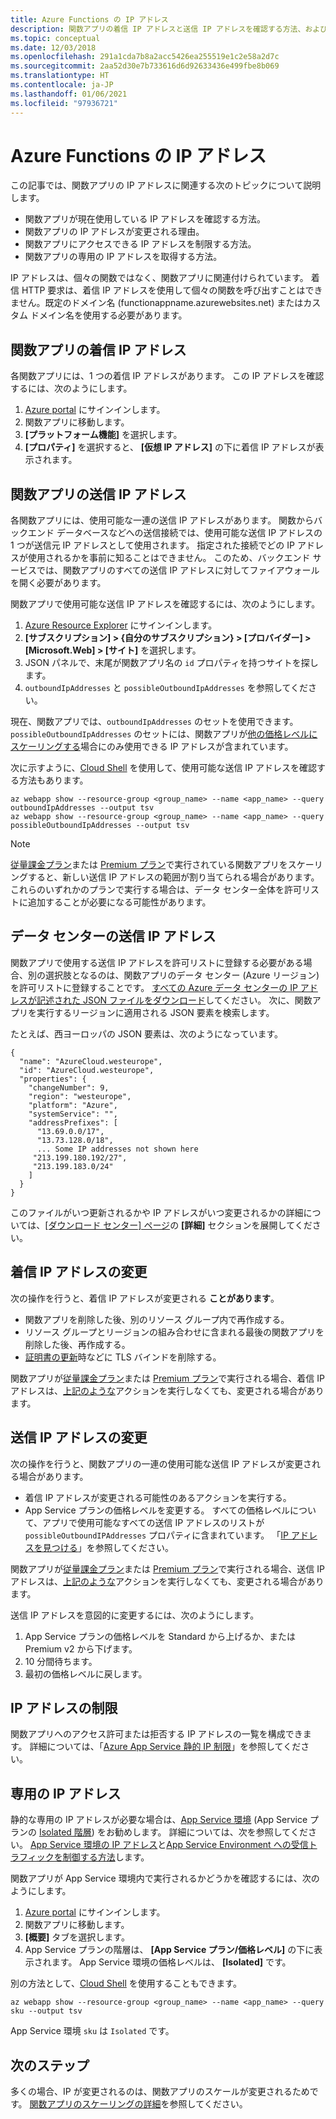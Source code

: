 ```yaml
---
title: Azure Functions の IP アドレス
description: 関数アプリの着信 IP アドレスと送信 IP アドレスを確認する方法、およびこれらのアドレスが変更される理由について説明します。
ms.topic: conceptual
ms.date: 12/03/2018
ms.openlocfilehash: 291a1cda7b8a2acc5426ea255519e1c2e58a2d7c
ms.sourcegitcommit: 2aa52d30e7b733616d6d92633436e499fbe8b069
ms.translationtype: HT
ms.contentlocale: ja-JP
ms.lasthandoff: 01/06/2021
ms.locfileid: "97936721"
---
```

# <a name="ip-addresses-in-azure-functions"></a>Azure Functions の IP アドレス

この記事では、関数アプリの IP アドレスに関連する次のトピックについて説明します。

* 関数アプリが現在使用している IP アドレスを確認する方法。
* 関数アプリの IP アドレスが変更される理由。
* 関数アプリにアクセスできる IP アドレスを制限する方法。
* 関数アプリの専用の IP アドレスを取得する方法。

IP アドレスは、個々の関数ではなく、関数アプリに関連付けられています。 着信 HTTP 要求は、着信 IP アドレスを使用して個々の関数を呼び出すことはできません。既定のドメイン名 (functionappname.azurewebsites.net) またはカスタム ドメイン名を使用する必要があります。

## <a name="function-app-inbound-ip-address"></a>関数アプリの着信 IP アドレス

各関数アプリには、1 つの着信 IP アドレスがあります。 この IP アドレスを確認するには、次のようにします。

1. [Azure portal](https://portal.azure.com) にサインインします。
2. 関数アプリに移動します。
3. **[プラットフォーム機能]** を選択します。
4. **[プロパティ]** を選択すると、 **[仮想 IP アドレス]** の下に着信 IP アドレスが表示されます。

## <a name="function-app-outbound-ip-addresses"></a><a name="find-outbound-ip-addresses"></a>関数アプリの送信 IP アドレス

各関数アプリには、使用可能な一連の送信 IP アドレスがあります。 関数からバックエンド データベースなどへの送信接続では、使用可能な送信 IP アドレスの 1 つが送信元 IP アドレスとして使用されます。 指定された接続でどの IP アドレスが使用されるかを事前に知ることはできません。 このため、バックエンド サービスでは、関数アプリのすべての送信 IP アドレスに対してファイアウォールを開く必要があります。

関数アプリで使用可能な送信 IP アドレスを確認するには、次のようにします。

1. [Azure Resource Explorer](https://resources.azure.com) にサインインします。
2. **[サブスクリプション] > {自分のサブスクリプション} > [プロバイダー] > [Microsoft.Web] > [サイト]** を選択します。
3. JSON パネルで、末尾が関数アプリ名の `id` プロパティを持つサイトを探します。
4. `outboundIpAddresses` と `possibleOutboundIpAddresses` を参照してください。 

現在、関数アプリでは、`outboundIpAddresses` のセットを使用できます。 `possibleOutboundIpAddresses` のセットには、関数アプリが[他の価格レベルにスケーリングする](#outbound-ip-address-changes)場合にのみ使用できる IP アドレスが含まれています。

次に示すように、[Cloud Shell](../cloud-shell/quickstart.md) を使用して、使用可能な送信 IP アドレスを確認する方法もあります。

```azurecli-interactive
az webapp show --resource-group <group_name> --name <app_name> --query outboundIpAddresses --output tsv
az webapp show --resource-group <group_name> --name <app_name> --query possibleOutboundIpAddresses --output tsv
```

> [!NOTE]
> [従量課金プラン](consumption-plan.md)または [Premium プラン](functions-premium-plan.md)で実行されている関数アプリをスケーリングすると、新しい送信 IP アドレスの範囲が割り当てられる場合があります。 これらのいずれかのプランで実行する場合は、データ センター全体を許可リストに追加することが必要になる可能性があります。

## <a name="data-center-outbound-ip-addresses"></a>データ センターの送信 IP アドレス

関数アプリで使用する送信 IP アドレスを許可リストに登録する必要がある場合、別の選択肢となるのは、関数アプリのデータ センター (Azure リージョン) を許可リストに登録することです。 [すべての Azure データ センターの IP アドレスが記述された JSON ファイルをダウンロード](https://www.microsoft.com/en-us/download/details.aspx?id=56519)してください。 次に、関数アプリを実行するリージョンに適用される JSON 要素を検索します。

たとえば、西ヨーロッパの JSON 要素は、次のようになっています。

```
{
  "name": "AzureCloud.westeurope",
  "id": "AzureCloud.westeurope",
  "properties": {
    "changeNumber": 9,
    "region": "westeurope",
    "platform": "Azure",
    "systemService": "",
    "addressPrefixes": [
      "13.69.0.0/17",
      "13.73.128.0/18",
      ... Some IP addresses not shown here
     "213.199.180.192/27",
     "213.199.183.0/24"
    ]
  }
}
```

 このファイルがいつ更新されるかや IP アドレスがいつ変更されるかの詳細については、[[ダウンロード センター] ページ](https://www.microsoft.com/en-us/download/details.aspx?id=56519)の **[詳細]** セクションを展開してください。

## <a name="inbound-ip-address-changes"></a><a name="inbound-ip-address-changes"></a>着信 IP アドレスの変更

次の操作を行うと、着信 IP アドレスが変更される **ことがあります**。

- 関数アプリを削除した後、別のリソース グループ内で再作成する。
- リソース グループとリージョンの組み合わせに含まれる最後の関数アプリを削除した後、再作成する。
- [証明書の更新](../app-service/configure-ssl-certificate.md#renew-certificate)時などに TLS バインドを削除する。

関数アプリが[従量課金プラン](consumption-plan.md)または [Premium プラン](functions-premium-plan.md)で実行される場合、着信 IP アドレスは、[上記のような](#inbound-ip-address-changes)アクションを実行しなくても、変更される場合があります。

## <a name="outbound-ip-address-changes"></a>送信 IP アドレスの変更

次の操作を行うと、関数アプリの一連の使用可能な送信 IP アドレスが変更される場合があります。

* 着信 IP アドレスが変更される可能性のあるアクションを実行する。
* App Service プランの価格レベルを変更する。 すべての価格レベルについて、アプリで使用可能なすべての送信 IP アドレスのリストが `possibleOutboundIPAddresses` プロパティに含まれています。 「[IP アドレスを見つける](#find-outbound-ip-addresses)」を参照してください。

関数アプリが[従量課金プラン](consumption-plan.md)または [Premium プラン](functions-premium-plan.md)で実行される場合、送信 IP アドレスは、[上記のような](#inbound-ip-address-changes)アクションを実行しなくても、変更される場合があります。

送信 IP アドレスを意図的に変更するには、次のようにします。

1. App Service プランの価格レベルを Standard から上げるか、または Premium v2 から下げます。
2. 10 分間待ちます。
3. 最初の価格レベルに戻します。

## <a name="ip-address-restrictions"></a>IP アドレスの制限

関数アプリへのアクセス許可または拒否する IP アドレスの一覧を構成できます。 詳細については、「[Azure App Service 静的 IP 制限](../app-service/app-service-ip-restrictions.md)」を参照してください。

## <a name="dedicated-ip-addresses"></a>専用の IP アドレス

静的な専用の IP アドレスが必要な場合は、[App Service 環境](../app-service/environment/intro.md) (App Service プランの [Isolated 階層](https://azure.microsoft.com/pricing/details/app-service/)) をお勧めします。 詳細については、次を参照してください。 [App Service 環境の IP アドレス](../app-service/environment/network-info.md#ase-ip-addresses)と[App Service Environment への受信トラフィックを制御する方法](../app-service/environment/app-service-app-service-environment-control-inbound-traffic.md)します。

関数アプリが App Service 環境内で実行されるかどうかを確認するには、次のようにします。

1. [Azure portal](https://portal.azure.com) にサインインします。
2. 関数アプリに移動します。
3. **[概要]** タブを選択します。
4. App Service プランの階層は、 **[App Service プラン/価格レベル]** の下に表示されます。 App Service 環境の価格レベルは、 **[Isolated]** です。
 
別の方法として、[Cloud Shell](../cloud-shell/quickstart.md) を使用することもできます。

```azurecli-interactive
az webapp show --resource-group <group_name> --name <app_name> --query sku --output tsv
```

App Service 環境 `sku` は `Isolated` です。

## <a name="next-steps"></a>次のステップ

多くの場合、IP が変更されるのは、関数アプリのスケールが変更されるためです。 [関数アプリのスケーリングの詳細](functions-scale.md)を参照してください。
